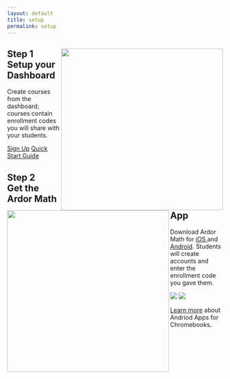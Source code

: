 ```yaml
---
layout: default
title: setup
permalink: setup
---
```

<!-- Setup
================================================== -->
<article class="explainer hero explainer__blue ">
    <main>
        <div class="explainer_right explainer__content ">
            <img class="explainer-computer" src="./../assets/images/explanar/computer_drawing.png" width="378" align="right">
            <h2>Step 1 <br> Setup your Dashboard</h2>
            <p>
            Create courses from the dashboard; courses contain enrollment codes you will share with your students.
            </p>
            <a href="http://accounts.ardoreducation.com" class="button button--outline">Sign Up</a>
            <a href="https://ardor.zendesk.com/hc/en-us/articles/213429366-Quick-Start-Guide" class="button button--outline">Quick Start Guide</a>
        </div>
    </main>
</article>
<article class="explainer hero explainer__gray">
    <main>
        <div class="explainer__content  explainer__right">
            <img class="explainer-iPad" src="./../assets/images/explanar/iPad_drawing.png" width="378" align="left">
            <h2>Step 2 <br> Get the Ardor Math App</h2>
            <p>
            Download Ardor Math for
            <a href="https://itunes.apple.com/us/app/ardor-math/id953832689?ls=1&mt=8">iOS </a>
            and <a href="https://play.google.com/store/apps/details?id=com.ardor.algebradojo">Android</a>.
            Students will create accounts and enter the enrollment code you gave them.
            </p>
            <p>
                <a href="https://itunes.apple.com/us/app/ardor-math/id953832689?ls=1&mt=8"><img class="app-store-badge" src="./../assets/images/logo/App_Store_Badge.svg"></a>
                <a href="https://play.google.com/store/apps/details?id=com.ardor.algebradojo"><img class="app-store-badge" src="./../assets/images/logo/play-store-badge.png"></a>
            </p>
            <p>
                <a href="https://support.google.com/chromebook/answer/7021273?hl=en">Learn more</a> about Andriod Apps for Chromebooks.
            </p>
        </div>
    </main>
</article>

